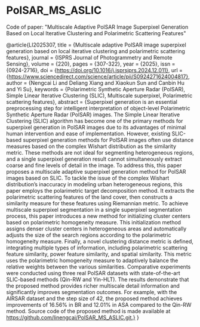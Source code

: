 # PolSAR_MS_ASLIC
Code of paper: "Multiscale Adaptive PolSAR Image Superpixel Generation Based on Local Iterative Clustering and Polarimetric Scattering Features" 

@article{LI2025307,
title = {Multiscale adaptive PolSAR image superpixel generation based on local iterative clustering and polarimetric scattering features},
journal = {ISPRS Journal of Photogrammetry and Remote Sensing},
volume = {220},
pages = {307-322},
year = {2025},
issn = {0924-2716},
doi = {https://doi.org/10.1016/j.isprsjprs.2024.12.011},
url = {https://www.sciencedirect.com/science/article/pii/S0924271624004817},
author = {Nengcai Li and Deliang Xiang and Xiaokun Sun and Canbin Hu and Yi Su},
keywords = {Polarimetric Synthetic Aperture Radar (PolSAR), Simple Linear Iterative Clustering (SLIC), Multiscale superpixel, Polarimetric scattering features},
abstract = {Superpixel generation is an essential preprocessing step for intelligent interpretation of object-level Polarimetric Synthetic Aperture Radar (PolSAR) images. The Simple Linear Iterative Clustering (SLIC) algorithm has become one of the primary methods for superpixel generation in PolSAR images due to its advantages of minimal human intervention and ease of implementation. However, existing SLIC-based superpixel generation methods for PolSAR images often use distance measures based on the complex Wishart distribution as the similarity metric. These methods are not ideal for segmenting heterogeneous regions, and a single superpixel generation result cannot simultaneously extract coarse and fine levels of detail in the image. To address this, this paper proposes a multiscale adaptive superpixel generation method for PolSAR images based on SLIC. To tackle the issue of the complex Wishart distribution’s inaccuracy in modeling urban heterogeneous regions, this paper employs the polarimetric target decomposition method. It extracts the polarimetric scattering features of the land cover, then constructs a similarity measure for these features using Riemannian metric. To achieve multiscale superpixel segmentation in a single superpixel segmentation process, this paper introduces a new method for initializing cluster centers based on polarimetric homogeneity measure. This initialization method assigns denser cluster centers in heterogeneous areas and automatically adjusts the size of the search regions according to the polarimetric homogeneity measure. Finally, a novel clustering distance metric is defined, integrating multiple types of information, including polarimetric scattering feature similarity, power feature similarity, and spatial similarity. This metric uses the polarimetric homogeneity measure to adaptively balance the relative weights between the various similarities. Comparative experiments were conducted using three real PolSAR datasets with state-of-the-art SLIC-based methods (Qin-RW and Yin-HLT). The results demonstrate that the proposed method provides richer multiscale detail information and significantly improves segmentation outcomes. For example, with the AIRSAR dataset and the step size of 42, the proposed method achieves improvements of 16.56% in BR and 12.01% in ASA compared to the Qin-RW method. Source code of the proposed method is made available at https://github.com/linengcai/PolSAR_MS_ASLIC.git.}
}
